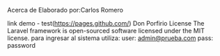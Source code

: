 Acerca de
Elaborado por:Carlos Romero

link demo - test(https://pages.github.com/)
Don Porfirio
License
The Laravel framework is open-sourced software licensed under the MIT license.
para ingresar al sistema utiliza: user: admin@prueba.com pass: password
